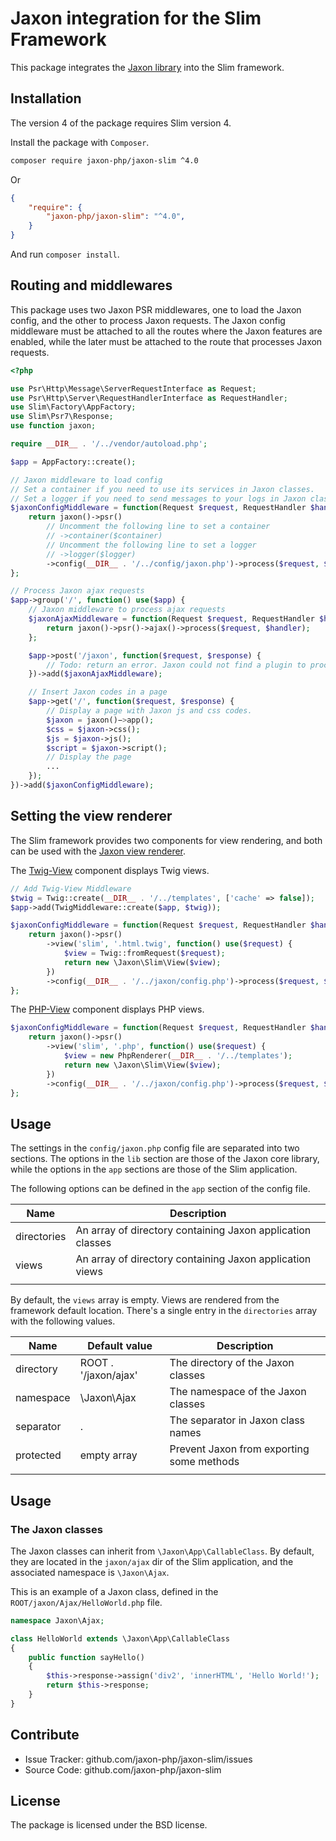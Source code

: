 Jaxon integration for the Slim Framework
========================================

This package integrates the [Jaxon library](https://github.com/jaxon-php/jaxon-core) into the Slim framework.

Installation
------------

The version 4 of the package requires Slim version 4.

Install the package with `Composer`.

```bash
composer require jaxon-php/jaxon-slim ^4.0
```
Or
```json
{
    "require": {
        "jaxon-php/jaxon-slim": "^4.0",
    }
}
```
And run `composer install`.

Routing and middlewares
-----------------------

This package uses two Jaxon PSR middlewares, one to load the Jaxon config, and the other to process Jaxon requests.
The Jaxon config middleware must be attached to all the routes where the Jaxon features are enabled,
while the later must be attached to the route that processes Jaxon requests.

```php
<?php

use Psr\Http\Message\ServerRequestInterface as Request;
use Psr\Http\Server\RequestHandlerInterface as RequestHandler;
use Slim\Factory\AppFactory;
use Slim\Psr7\Response;
use function jaxon;

require __DIR__ . '/../vendor/autoload.php';

$app = AppFactory::create();

// Jaxon middleware to load config
// Set a container if you need to use its services in Jaxon classes.
// Set a logger if you need to send messages to your logs in Jaxon classes.
$jaxonConfigMiddleware = function(Request $request, RequestHandler $handler) {
    return jaxon()->psr()
        // Uncomment the following line to set a container
        // ->container($container)
        // Uncomment the following line to set a logger
        // ->logger($logger)
        ->config(__DIR__ . '/../config/jaxon.php')->process($request, $handler);
};

// Process Jaxon ajax requests
$app->group('/', function() use($app) {
    // Jaxon middleware to process ajax requests
    $jaxonAjaxMiddleware = function(Request $request, RequestHandler $handler) {
        return jaxon()->psr()->ajax()->process($request, $handler);
    };

    $app->post('/jaxon', function($request, $response) {
        // Todo: return an error. Jaxon could not find a plugin to process the request.
    })->add($jaxonAjaxMiddleware);

    // Insert Jaxon codes in a page
    $app->get('/', function($request, $response) {
        // Display a page with Jaxon js and css codes.
        $jaxon = jaxon()−>app();
        $css = $jaxon->css();
        $js = $jaxon->js();
        $script = $jaxon->script();
        // Display the page
        ...
    });
})->add($jaxonConfigMiddleware);
```

Setting the view renderer
-------------------------

The Slim framework provides two components for view rendering, and both can be used with the
[Jaxon view renderer](https://www.jaxon-php.org/docs/v3x/advanced/views.html).

The [Twig-View](https://github.com/slimphp/Twig-View) component displays Twig views.

```php
// Add Twig-View Middleware
$twig = Twig::create(__DIR__ . '/../templates', ['cache' => false]);
$app->add(TwigMiddleware::create($app, $twig));

$jaxonConfigMiddleware = function(Request $request, RequestHandler $handler) {
    return jaxon()->psr()
        ->view('slim', '.html.twig', function() use($request) {
            $view = Twig::fromRequest($request);
            return new \Jaxon\Slim\View($view);
        })
        ->config(__DIR__ . '/../jaxon/config.php')->process($request, $handler);
};
```

The [PHP-View](https://github.com/slimphp/PHP-View) component displays PHP views.

```php
$jaxonConfigMiddleware = function(Request $request, RequestHandler $handler) {
    return jaxon()->psr()
        ->view('slim', '.php', function() use($request) {
            $view = new PhpRenderer(__DIR__ . '/../templates');
            return new \Jaxon\Slim\View($view);
        })
        ->config(__DIR__ . '/../jaxon/config.php')->process($request, $handler);
};
```

Usage
-----

The settings in the `config/jaxon.php` config file are separated into two sections.
The options in the `lib` section are those of the Jaxon core library, while the options in the `app` sections are those of the Slim application.

The following options can be defined in the `app` section of the config file.

| Name | Description |
|------|---------------|
| directories | An array of directory containing Jaxon application classes |
| views   | An array of directory containing Jaxon application views |
| | | |

By default, the `views` array is empty. Views are rendered from the framework default location.
There's a single entry in the `directories` array with the following values.

| Name | Default value        | Description |
|------|----------------------|-------------|
| directory | ROOT . '/jaxon/ajax' | The directory of the Jaxon classes |
| namespace | \Jaxon\Ajax          | The namespace of the Jaxon classes |
| separator | .                    | The separator in Jaxon class names |
| protected | empty array          | Prevent Jaxon from exporting some methods |
| |                      | |

Usage
-----

### The Jaxon classes

The Jaxon classes can inherit from `\Jaxon\App\CallableClass`.
By default, they are located in the `jaxon/ajax` dir of the Slim application, and the associated namespace is `\Jaxon\Ajax`.

This is an example of a Jaxon class, defined in the `ROOT/jaxon/Ajax/HelloWorld.php` file.

```php
namespace Jaxon\Ajax;

class HelloWorld extends \Jaxon\App\CallableClass
{
    public function sayHello()
    {
        $this->response->assign('div2', 'innerHTML', 'Hello World!');
        return $this->response;
    }
}
```

Contribute
----------

- Issue Tracker: github.com/jaxon-php/jaxon-slim/issues
- Source Code: github.com/jaxon-php/jaxon-slim

License
-------

The package is licensed under the BSD license.
